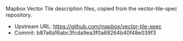 Mapbox Vector Tile description files, copied from the vector-tile-spec repository.

- Upstream URL: https://github.com/mapbox/vector-tile-spec
- Commit: b87a6a16abc3fcda9ea3f0a68264b40f48e039f3
